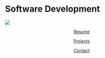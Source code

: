 # Software Development
<img src="https://pbs.twimg.com/profile_images/1007265563201204224/qxWgmvS6_400x400.jpg" align="center">
<center>
<p class="body"><a href="resume.html">Resume</a></p>
<p class="body"><a href="projects.html">Projects</a></p>
<p class="body"><a href="contact.html">Contact</a></p>
</center>
